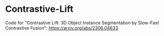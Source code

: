 # Contrastive-Lift
Code for "Contrastive Lift: 3D Object Instance Segmentation by Slow-Fast Contrastive Fusion": https://arxiv.org/abs/2306.04633
